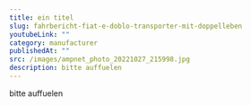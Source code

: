 ```yaml
---
title: ein titel
slug: fahrbericht-fiat-e-doblo-transporter-mit-doppelleben
youtubeLink: ""
category: manufacturer
publishedAt: ""
src: /images/ampnet_photo_20221027_215998.jpg
description: bitte auffuelen
---
```

bitte auffuelen